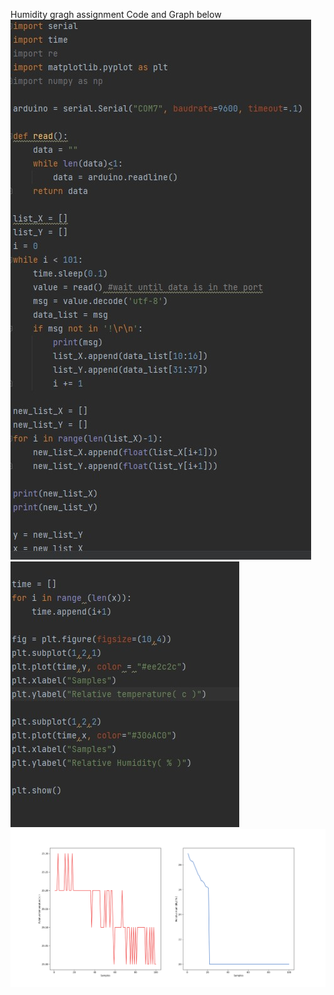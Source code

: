 Humidity gragh assignment
Code and Graph below
![](https://github.com/ZavenGaloyan/Unit2_repo/blob/main/Lessons/Humidity_code_1.jpg)
![](https://github.com/ZavenGaloyan/Unit2_repo/blob/main/Lessons/Humidity_code_2.jpg)
![](https://github.com/ZavenGaloyan/Unit2_repo/blob/main/Lessons/humidity_graph.png)
